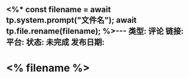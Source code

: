 <%*
	const filename = await tp.system.prompt("文件名");
	await tp.file.rename(filename);
%>---
类型: 评论
链接: 
平台: 
状态: 未完成
发布日期:
---
# <% filename %>

